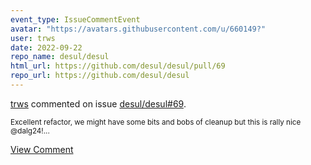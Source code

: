```yaml
---
event_type: IssueCommentEvent
avatar: "https://avatars.githubusercontent.com/u/660149?"
user: trws
date: 2022-09-22
repo_name: desul/desul
html_url: https://github.com/desul/desul/pull/69
repo_url: https://github.com/desul/desul
---
```


<a href='https://github.com/trws' target='_blank'>trws</a> commented on issue <a href='https://github.com/desul/desul/pull/69' target='_blank'>desul/desul#69</a>.

<small>Excellent refactor, we might have some bits and bobs of cleanup but this is rally nice @dalg24!...</small>

<a href='https://github.com/desul/desul/pull/69' target='_blank'>View Comment</a>